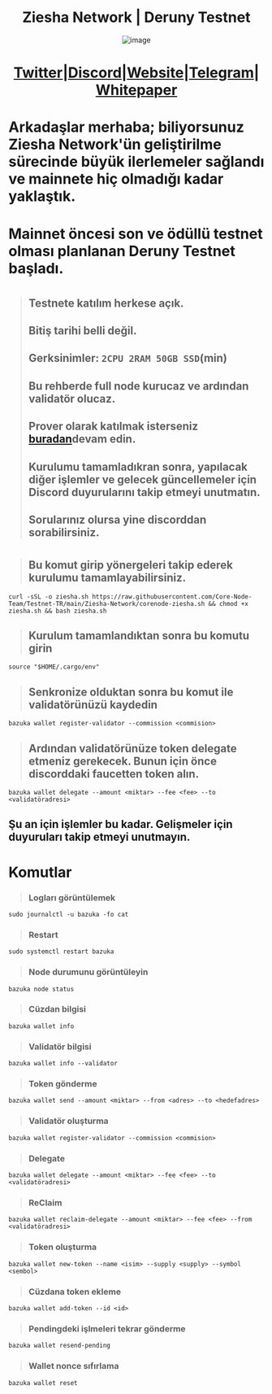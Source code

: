 <h1 align="center"> Ziesha Network | Deruny Testnet </h1>

<div align="center">

![image](https://user-images.githubusercontent.com/108215275/230774400-08a2c51b-ee74-4884-95a9-de45d1bd8725.png)

#  [Twitter](https://twitter.com/ZieshaNetwork)|[Discord](https://discord.gg/zieshanetwork)|[Website](https://ziesha.network/)|[Telegram](https://t.me/ZieshaNetworkOfficial)|[Whitepaper](https://hackmd.io/_Sw5u2lUR9GfBV5vwtoMSQ)

</div>

# Arkadaşlar merhaba; biliyorsunuz Ziesha Network'ün geliştirilme sürecinde büyük ilerlemeler sağlandı ve mainnete hiç olmadığı kadar yaklaştık.
# Mainnet öncesi son ve ödüllü testnet olması planlanan Deruny Testnet başladı.
#
> ## Testnete katılım herkese açık.
> ## Bitiş tarihi belli değil.
> ## Gerksinimler: `2CPU 2RAM 50GB SSD`(min)
> ## Bu rehberde full node kurucaz ve ardından validatör olucaz.
> ## Prover olarak katılmak isterseniz [buradan](https://github.com/ziesha-network/zoro)devam edin.
> ## Kurulumu tamamladıkran sonra, yapılacak diğer işlemler ve gelecek güncellemeler için Discord duyurularını takip etmeyi unutmatın.
> ## Sorularınız olursa yine discorddan sorabilirsiniz.
#
> ## Bu komut girip yönergeleri takip ederek kurulumu tamamlayabilirsiniz.
```
curl -sSL -o ziesha.sh https://raw.githubusercontent.com/Core-Node-Team/Testnet-TR/main/Ziesha-Network/corenode-ziesha.sh && chmod +x ziesha.sh && bash ziesha.sh
```
> ## Kurulum tamamlandıktan sonra bu komutu girin
```
source "$HOME/.cargo/env"
```
> ## Senkronize olduktan sonra bu komut ile validatörünüzü kaydedin
```
bazuka wallet register-validator --commission <commision>
```
> ## Ardından validatörünüze token delegate etmeniz gerekecek. Bunun için önce discorddaki faucetten  token alın.
```
bazuka wallet delegate --amount <miktar> --fee <fee> --to <validatöradresi>
```
## Şu an için işlemler bu kadar. Gelişmeler için duyuruları takip etmeyi unutmayın.


# Komutlar

> ### Logları görüntülemek
```
sudo journalctl -u bazuka -fo cat
```
> ### Restart
```
sudo systemctl restart bazuka
```
> ### Node durumunu görüntüleyin
```
bazuka node status
```

> ### Cüzdan bilgisi
```
bazuka wallet info
```
> ### Validatör bilgisi
```
bazuka wallet info --validator
```
> ### Token gönderme
```
bazuka wallet send --amount <miktar> --from <adres> --to <hedefadres>
```
> ### Validatör oluşturma
```
bazuka wallet register-validator --commission <commision>
```
> ###  Delegate 
```
bazuka wallet delegate --amount <miktar> --fee <fee> --to <validatöradresi>
```
> ### ReClaim
```
bazuka wallet reclaim-delegate --amount <miktar> --fee <fee> --from <validatöradresi>
```
> ### Token oluşturma
```
bazuka wallet new-token --name <isim> --supply <supply> --symbol <sembol>
```
> ### Cüzdana token ekleme
```
bazuka wallet add-token --id <id>
```
> ### Pendingdeki işlmeleri tekrar gönderme
```
bazuka wallet resend-pending
```
> ### Wallet nonce sıfırlama
```
bazuka wallet reset
```
